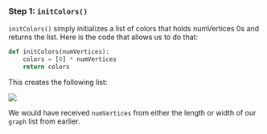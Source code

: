 <!-- title={initColors()} -->

<!-- concepts={Lists} -->

<!--badges={Python:30,Algorithms:30}-->

### Step 1: `initColors()`

`initColors()` simply initializes a list of colors that holds numVertices 0s and returns the list. Here is the code that allows us to do that:

```Python
def initColors(numVertices):
    colors = [0] * numVertices
    return colors
```

This creates the following list:

![](https://i.imgur.com/9eKsdln.png)

We would have received `numVertices` from either the length or width of our `graph` list from earlier.